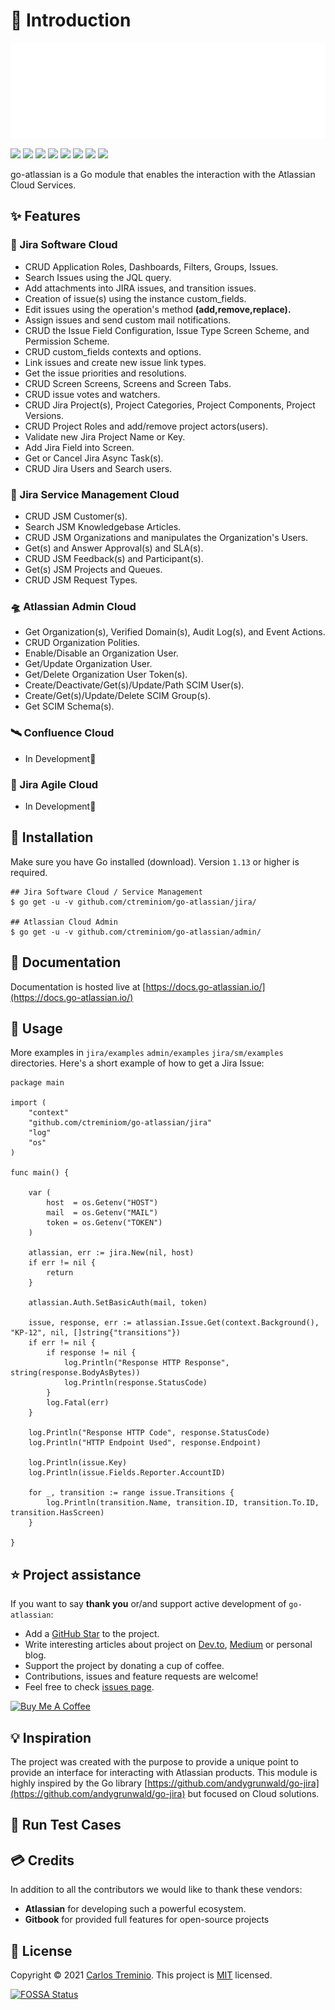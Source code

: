 # 📑 Introduction

![](.gitbook/assets/go-atlassian-logo.svg)

 [![](https://camo.githubusercontent.com/d937be9c0735b463af1b599bb221b811c701fcc815b8fdd69fb3fca371ed21e9/68747470733a2f2f706b672e676f2e6465762f62616467652f6769746875622e636f6d2f637472656d696e696f6d2f676f2d61746c61737369616e3f75746d5f736f757263653d676f646f63)](https://pkg.go.dev/github.com/ctreminiom/go-atlassian) [![](https://camo.githubusercontent.com/dce12148ca523ebc03c1171d4bf4e072e9413ee8035aa4dfc80cdd4e357c134e/68747470733a2f2f676f7265706f7274636172642e636f6d2f62616467652f637472656d696e696f6d2f676f2d61746c61737369616e)](https://goreportcard.com/report/github.com/ctreminiom/go-atlassian) [![](https://camo.githubusercontent.com/fa2639b5d8dd26b923aea47ba4ce1490c5d78662faa570468ca922abe5237af1/68747470733a2f2f6170702e666f7373612e636f6d2f6170692f70726f6a656374732f6769742532426769746875622e636f6d253246637472656d696e696f6d253246676f2d61746c61737369616e2e7376673f747970653d736869656c64)](https://app.fossa.com/projects/git%2Bgithub.com%2Fctreminiom%2Fgo-atlassian?ref=badge_shield) [![](https://camo.githubusercontent.com/4be14314593355db96f4198d84ad5ea634269fe544d635a52f125b855e32219b/68747470733a2f2f636f6465636f762e696f2f67682f637472656d696e696f6d2f676f2d61746c61737369616e2f6272616e63682f6d61696e2f67726170682f62616467652e7376673f746f6b656e3d47304b504e4d54495256)](https://codecov.io/gh/ctreminiom/go-atlassian) [![](https://camo.githubusercontent.com/d01759d87aaba86cf8c3f2e23bab2b03d285b550c2893e39060c28f01b8f9d35/68747470733a2f2f6170702e636f646163792e636f6d2f70726f6a6563742f62616467652f47726164652f6665356331623363396664363466383439383961653531633432383033343536)](https://www.codacy.com/gh/ctreminiom/go-atlassian/dashboard?utm_source=github.com&utm_medium=referral&utm_content=ctreminiom/go-atlassian&utm_campaign=Badge_Grade) [![](https://camo.githubusercontent.com/83d3746e5881c1867665223424263d8e604df233d0a11aae0813e0414d433943/68747470733a2f2f696d672e736869656c64732e696f2f62616467652f6c6963656e73652d4d49542d626c75652e737667)](https://github.com/ctreminiom/go-atlassian/blob/master/LICENSE) [![](https://camo.githubusercontent.com/06c412f257676ff43d3934f1c1f1d455d6d7f8115734d97ef6b4379a414b33c4/68747470733a2f2f696d672e736869656c64732e696f2f6769746875622f776f726b666c6f772f7374617475732f637472656d696e696f6d2f676f2d61746c61737369616e2f54657374696e673f6c6162656c3d2546302539462541372541412532307465737473267374796c653d666c617426636f6c6f723d373543343642)](https://github.com/ctreminiom/go-atlassian/actions?query=workflow%3ATesting) [![](https://camo.githubusercontent.com/035a5d1b682c8149a27cea632d609ce279c81343a0f265e35f72341578b5565b/68747470733a2f2f696d672e736869656c64732e696f2f62616467652f254630253946253932254131253230676f2d646f63756d656e746174696f6e2d3030414344372e7376673f7374796c653d666c6174)](https://docs.go-atlassian.io/)

go-atlassian is a Go module that enables the interaction with the Atlassian Cloud Services.

## ✨ Features

### 🛫 Jira Software Cloud

* CRUD Application Roles, Dashboards, Filters, Groups, Issues.
* Search Issues using the JQL query.
* Add attachments into JIRA issues, and transition issues.
* Creation of issue\(s\) using the instance custom\_fields.
* Edit issues using the operation's method **\(add,remove,replace\).**
* Assign issues and send custom mail notifications.
* CRUD the Issue Field Configuration, Issue Type Screen Scheme, and Permission Scheme.
* CRUD custom\_fields contexts and options.
* Link issues and create new issue link types.
* Get the issue priorities and resolutions.
* CRUD Screen Screens, Screens and Screen Tabs.
* CRUD issue votes and watchers.
* CRUD Jira Project\(s\), Project Categories, Project Components, Project Versions.
* CRUD Project Roles and add/remove project actors\(users\).
* Validate new Jira Project Name or Key.
* Add Jira Field into Screen.
* Get or Cancel Jira Async Task\(s\).
* CRUD Jira Users and Search users.

### 🛬 Jira Service Management Cloud

* CRUD JSM Customer\(s\).
* Search JSM Knowledgebase Articles.
* CRUD JSM Organizations and manipulates the Organization's Users.
* Get\(s\) and Answer Approval\(s\) and SLA\(s\).
* CRUD JSM Feedback\(s\) and Participant\(s\).
* Get\(s\) JSM Projects and Queues.
* CRUD JSM Request Types.

### 🛸 Atlassian Admin Cloud

* Get Organization\(s\), Verified Domain\(s\), Audit Log\(s\), and Event Actions.
* CRUD Organization Polities.
* Enable/Disable an Organization User.
* Get/Update Organization User.
* Get/Delete Organization User Token\(s\).
* Create/Deactivate/Get\(s\)/Update/Path SCIM User\(s\).
* Create/Get\(s\)/Update/Delete SCIM Group\(s\).
* Get SCIM Schema\(s\).

### 🛰️ Confluence Cloud

* In Development🔨

### 🚠 Jira Agile Cloud

* In Development🔨

## 🔰 Installation

Make sure you have Go installed \(download\). Version `1.13` or higher is required.

```text
## Jira Software Cloud / Service Management
$ go get -u -v github.com/ctreminiom/go-atlassian/jira/

## Atlassian Cloud Admin
$ go get -u -v github.com/ctreminiom/go-atlassian/admin/
```

## 📓 Documentation

Documentation is hosted live at [https://docs.go-atlassian.io/](https://docs.go-atlassian.io/)

## 📝 Usage

More examples in `jira/examples` `admin/examples` `jira/sm/examples` directories. Here's a short example of how to get a Jira Issue:

```text
package main

import (
	"context"
	"github.com/ctreminiom/go-atlassian/jira"
	"log"
	"os"
)

func main() {

	var (
		host  = os.Getenv("HOST")
		mail  = os.Getenv("MAIL")
		token = os.Getenv("TOKEN")
	)

	atlassian, err := jira.New(nil, host)
	if err != nil {
		return
	}

	atlassian.Auth.SetBasicAuth(mail, token)

	issue, response, err := atlassian.Issue.Get(context.Background(), "KP-12", nil, []string{"transitions"})
	if err != nil {
		if response != nil {
			log.Println("Response HTTP Response", string(response.BodyAsBytes))
			log.Println(response.StatusCode)
		}
		log.Fatal(err)
	}

	log.Println("Response HTTP Code", response.StatusCode)
	log.Println("HTTP Endpoint Used", response.Endpoint)

	log.Println(issue.Key)
	log.Println(issue.Fields.Reporter.AccountID)

	for _, transition := range issue.Transitions {
		log.Println(transition.Name, transition.ID, transition.To.ID, transition.HasScreen)
	}

}
```

## ⭐️ Project assistance

If you want to say **thank you** or/and support active development of `go-atlassian`:

* Add a [GitHub Star](https://github.com/ctreminiom/go-atlassian) to the project.
* Write interesting articles about project on [Dev.to](https://dev.to/), [Medium](https://medium.com/) or personal blog.
* Support the project by donating a cup of coffee.
* Contributions, issues and feature requests are welcome!
* Feel free to check [issues page](https://github.com/ctreminiom/go-atlassian/issues).

[![Buy Me A Coffee](https://camo.githubusercontent.com/c3f856bacd5b09669157ed4774f80fb9d8622dd45ce8fdf2990d3552db99bd27/68747470733a2f2f7777772e6275796d6561636f666665652e636f6d2f6173736574732f696d672f637573746f6d5f696d616765732f6f72616e67655f696d672e706e67)](https://www.buymeacoffee.com/ctreminiom)

## 💡 Inspiration

The project was created with the purpose to provide a unique point to provide an interface for interacting with Atlassian products. This module is highly inspired by the Go library [https://github.com/andygrunwald/go-jira](https://github.com/andygrunwald/go-jira) but focused on Cloud solutions.

## 🧪 Run Test Cases

## 💳 Credits

In addition to all the contributors we would like to thank these vendors:

* **Atlassian** for developing such a powerful ecosystem.
* **Gitbook** for provided full features for open-source projects

## 📝 License

Copyright © 2021 [Carlos Treminio](https://github.com/ctreminiom). This project is [MIT](https://opensource.org/licenses/MIT) licensed.

[![FOSSA Status](https://camo.githubusercontent.com/225779948e4b6b38821405cda256693d1c12977647d0667a19851c34602103ee/68747470733a2f2f6170702e666f7373612e636f6d2f6170692f70726f6a656374732f6769742532426769746875622e636f6d253246637472656d696e696f6d253246676f2d61746c61737369616e2e7376673f747970653d6c61726765)](https://app.fossa.com/projects/git%2Bgithub.com%2Fctreminiom%2Fgo-atlassian?ref=badge_large)

